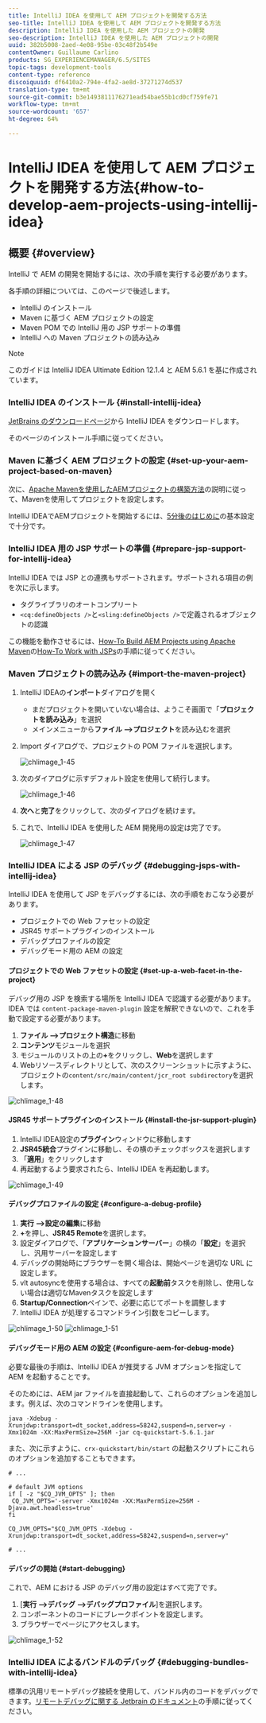 ```yaml
---
title: IntelliJ IDEA を使用して AEM プロジェクトを開発する方法
seo-title: IntelliJ IDEA を使用して AEM プロジェクトを開発する方法
description: IntelliJ IDEA を使用した AEM プロジェクトの開発
seo-description: IntelliJ IDEA を使用した AEM プロジェクトの開発
uuid: 382b5008-2aed-4e08-95be-03c48f2b549e
contentOwner: Guillaume Carlino
products: SG_EXPERIENCEMANAGER/6.5/SITES
topic-tags: development-tools
content-type: reference
discoiquuid: df6410a2-794e-4fa2-ae8d-37271274d537
translation-type: tm+mt
source-git-commit: b3e1493811176271ead54bae55b1cd0cf759fe71
workflow-type: tm+mt
source-wordcount: '657'
ht-degree: 64%

---
```



# IntelliJ IDEA を使用して AEM プロジェクトを開発する方法{#how-to-develop-aem-projects-using-intellij-idea}

## 概要 {#overview}

IntelliJ で AEM の開発を開始するには、次の手順を実行する必要があります。

各手順の詳細については、このページで後述します。

* IntelliJ のインストール
* Maven に基づく AEM プロジェクトの設定
* Maven POM での IntelliJ 用の JSP サポートの準備
* IntelliJ への Maven プロジェクトの読み込み

>[!NOTE]
>
>このガイドは IntelliJ IDEA Ultimate Edition 12.1.4 と AEM 5.6.1 を基に作成されています。

### IntelliJ IDEA のインストール  {#install-intellij-idea}

[JetBrains のダウンロードページ](https://www.jetbrains.com/idea/download/index.html)から IntelliJ IDEA をダウンロードします。

そのページのインストール手順に従ってください。

### Maven に基づく AEM プロジェクトの設定  {#set-up-your-aem-project-based-on-maven}

次に、[Apache Mavenを使用したAEMプロジェクトの構築方法](/help/sites-developing/ht-projects-maven.md)の説明に従って、Mavenを使用してプロジェクトを設定します。

IntelliJ IDEAでAEMプロジェクトを開始するには、[5分後のはじめに](https://maven.apache.org/guides/getting-started/maven-in-five-minutes.html)の基本設定で十分です。

### IntelliJ IDEA 用の JSP サポートの準備 {#prepare-jsp-support-for-intellij-idea}

IntelliJ IDEA では JSP との連携もサポートされます。サポートされる項目の例を次に示します。

* タグライブラリのオートコンプリート
* `<cq:defineObjects />`と`<sling:defineObjects />`で定義されるオブジェクトの認識

この機能を動作させるには、[How-To Build AEM Projects using Apache Maven](/help/sites-developing/ht-projects-maven.md)の[How-To Work with JSPs](/help/sites-developing/ht-projects-maven.md#how-to-work-with-jsps)の手順に従ってください。

### Maven プロジェクトの読み込み {#import-the-maven-project}

1. IntelliJ IDEAの&#x200B;**インポート**&#x200B;ダイアログを開く

   * まだプロジェクトを開いていない場合は、ようこそ画面で「**プロジェクトを読み込み**」を選択
   * メインメニューから&#x200B;**ファイル —>プロジェクト**&#x200B;を読み込むを選択

1. Import ダイアログで、プロジェクトの POM ファイルを選択します。

   ![chlimage_1-45](assets/chlimage_1-45a.png)

1. 次のダイアログに示すデフォルト設定を使用して続行します。

   ![chlimage_1-46](assets/chlimage_1-46a.png)

1. **次へ**&#x200B;と&#x200B;**完了**&#x200B;をクリックして、次のダイアログを続けます。
1. これで、IntelliJ IDEA を使用した AEM 開発用の設定は完了です。

   ![chlimage_1-47](assets/chlimage_1-47a.png)

### IntelliJ IDEA による JSP のデバッグ {#debugging-jsps-with-intellij-idea}

IntelliJ IDEA を使用して JSP をデバッグするには、次の手順をおこなう必要があります。

* プロジェクトでの Web ファセットの設定
* JSR45 サポートプラグインのインストール
* デバッグプロファイルの設定
* デバッグモード用の AEM の設定

#### プロジェクトでの Web ファセットの設定  {#set-up-a-web-facet-in-the-project}

デバッグ用の JSP を検索する場所を IntelliJ IDEA で認識する必要があります。IDEA では `content-package-maven-plugin` 設定を解釈できないので、これを手動で設定する必要があります。

1. **ファイル —>プロジェクト構造**&#x200B;に移動
1. **コンテンツ**&#x200B;モジュールを選択
1. モジュールのリストの上の&#x200B;**+**&#x200B;をクリックし、**Web**&#x200B;を選択します
1. Webリソースディレクトリとして、次のスクリーンショットに示すように、プロジェクトの`content/src/main/content/jcr_root subdirectory`を選択します。

![chlimage_1-48](assets/chlimage_1-48a.png)

#### JSR45 サポートプラグインのインストール {#install-the-jsr-support-plugin}

1. IntelliJ IDEA設定の&#x200B;**プラグイン**&#x200B;ウィンドウに移動します
1. **JSR45統合**&#x200B;プラグインに移動し、その横のチェックボックスを選択します
1. 「**適用**」をクリックします
1. 再起動するよう要求されたら、IntelliJ IDEA を再起動します。

![chlimage_1-49](assets/chlimage_1-49a.png)

#### デバッグプロファイルの設定 {#configure-a-debug-profile}

1. **実行 —>設定の編集**&#x200B;に移動
1. **+**&#x200B;を押し、**JSR45 Remote**&#x200B;を選択します。
1. 設定ダイアログで、「**アプリケーションサーバー**」の横の「**設定**」を選択し、汎用サーバーを設定します
1. デバッグの開始時にブラウザーを開く場合は、開始ページを適切な URL に設定します。
1. vlt autosyncを使用する場合は、すべての&#x200B;**起動前**&#x200B;タスクを削除し、使用しない場合は適切なMavenタスクを設定します
1. **Startup/Connection**&#x200B;ペインで、必要に応じてポートを調整します
1. IntelliJ IDEA が処理するコマンドライン引数をコピーします。

![chlimage_1-50](assets/chlimage_1-50a.png) ![chlimage_1-51](assets/chlimage_1-51a.png)

#### デバッグモード用の AEM の設定 {#configure-aem-for-debug-mode}

必要な最後の手順は、IntelliJ IDEA が推奨する JVM オプションを指定して AEM を起動することです。

そのためには、AEM jar ファイルを直接起動して、これらのオプションを追加します。例えば、次のコマンドラインを使用します。

`java -Xdebug -Xrunjdwp:transport=dt_socket,address=58242,suspend=n,server=y -Xmx1024m -XX:MaxPermSize=256M -jar cq-quickstart-5.6.1.jar`

また、次に示すように、`crx-quickstart/bin/start` の起動スクリプトにこれらのオプションを追加することもできます。

```shell
# ...

# default JVM options
if [ -z "$CQ_JVM_OPTS" ]; then
 CQ_JVM_OPTS='-server -Xmx1024m -XX:MaxPermSize=256M -Djava.awt.headless=true'
fi

CQ_JVM_OPTS="$CQ_JVM_OPTS -Xdebug -Xrunjdwp:transport=dt_socket,address=58242,suspend=n,server=y"

# ...
```

#### デバッグの開始 {#start-debugging}

これで、AEM における JSP のデバッグ用の設定はすべて完了です。

1. [**実行 —>デバッグ —>デバッグプロファイル**]を選択します。
1. コンポーネントのコードにブレークポイントを設定します。
1. ブラウザーでページにアクセスします。

![chlimage_1-52](assets/chlimage_1-52a.png)

### IntelliJ IDEA によるバンドルのデバッグ {#debugging-bundles-with-intellij-idea}

標準の汎用リモートデバッグ接続を使用して、バンドル内のコードをデバッグできます。[リモートデバッグに関する Jetbrain のドキュメント](https://www.jetbrains.com/idea/webhelp/run-debug-configuration-remote.html)の手順に従ってください。
